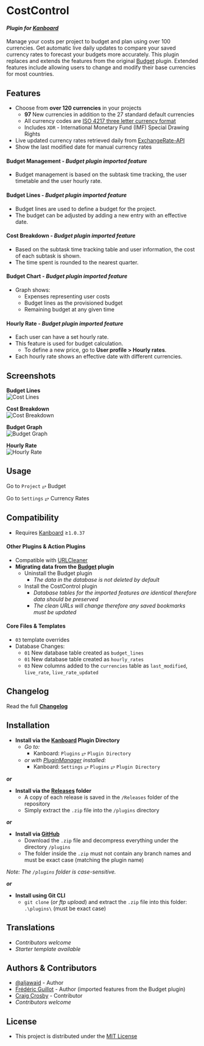 # CostControl

#### _Plugin for [Kanboard](https://github.com/kanboard/kanboard "Kanboard - Kanban Project Management Software")_

Manage your costs per project to budget and plan using over 100 currencies. Get automatic live daily updates to compare your saved currency rates to forecast your budgets more accurately. This plugin replaces and extends the features from the original [Budget](https://github.com/kanboard/plugin-budget) plugin. Extended features include allowing users to change and modify their base currencies for most countries. 


Features
-------------

- Choose from **over 120 currencies** in your projects
  - **97** New currencies in addition to the 27 standard default currencies
  - All currency codes are [ISO 4217 three letter currency format](https://en.wikipedia.org/wiki/ISO_4217 "Learn more")
  - Includes `XDR` - International Monetary Fund (IMF) Special Drawing Rights
- Live updated currency rates retrieved daily from [ExchangeRate-API](https://www.exchangerate-api.com)
- Show the last modified date for manual currency rates

#### Budget Management - _Budget plugin imported feature_
- Budget management is based on the subtask time tracking, the user timetable and the user hourly rate.

#### Budget Lines - _Budget plugin imported feature_
- Budget lines are used to define a budget for the project.
- The budget can be adjusted by adding a new entry with an effective date.

#### Cost Breakdown - _Budget plugin imported feature_
- Based on the subtask time tracking table and user information, the cost of each subtask is shown.
- The time spent is rounded to the nearest quarter.

#### Budget Chart - _Budget plugin imported feature_
- Graph shows:
  - Expenses representing user costs
  - Budget lines as the provisioned budget
  - Remaining budget at any given time

#### Hourly Rate - _Budget plugin imported feature_
- Each user can have a set hourly rate.
- This feature is used for budget calculation.
  - To define a new price, go to **User profile > Hourly rates**.
- Each hourly rate shows an effective date with different currencies.


Screenshots
----------

**Budget Lines**  
![Cost Lines](https://cloud.githubusercontent.com/assets/323546/20451620/965a4a2e-adc9-11e6-9131-3088ce6d8d78.png "Budget plugin imported feature")

**Cost Breakdown**  
![Cost Breakdown](https://cloud.githubusercontent.com/assets/323546/20451619/9658c9ba-adc9-11e6-8dd9-97b7d01db7f2.png "Budget plugin imported feature")

**Budget Graph**  
![Budget Graph](https://cloud.githubusercontent.com/assets/323546/20451621/965c1110-adc9-11e6-925c-c37c5a738c26.png "Budget plugin imported feature")

**Hourly Rate**  
![Hourly Rate](https://cloud.githubusercontent.com/assets/323546/20451622/965da606-adc9-11e6-9537-cd987abac06d.png "Budget plugin imported feature")


Usage
-------------

Go to `Project` &#10562; Budget  

Go to `Settings` &#10562; Currency Rates


Compatibility
-------------

- Requires [Kanboard](https://github.com/kanboard/kanboard "Kanboard - Kanban Project Management Software") ≥`1.0.37`

#### Other Plugins & Action Plugins
- Compatible with [URLCleaner](https://github.com/aljawaid/URLCleaner)
- **Migrating data from the [Budget](https://github.com/kanboard/plugin-budget) plugin**
  - Uninstall the Budget plugin
    - _The data in the database is not deleted by default_
  - Install the CostControl plugin
    - _Database tables for the imported features are identical therefore data should be preserved_
    - _The clean URLs will change therefore any saved bookmarks must be updated_
#### Core Files & Templates
- `03` template overrides
- Database Changes:
  - `01` New database table created as `budget_lines`
  - `01` New database table created as `hourly_rates`
  - `03` New columns added to the `currencies` table as `last_modified`, `live_rate`, `live_rate_updated`


Changelog
---------

Read the full [**Changelog**](../master/changelog.md "See changes")
 

Installation
------------

- **Install via the [Kanboard](https://github.com/kanboard/kanboard "Kanboard - Kanban Project Management Software") Plugin Directory**
  - _Go to:_
    - Kanboard: `Plugins` &#10562; `Plugin Directory`
  - _or with [PluginManager](https://github.com/aljawaid/PluginManager) installed:_
    - Kanboard: `Settings` &#10562; `Plugins` &#10562; `Plugin Directory`

**_or_**

- **Install via the [Releases](../master/Releases/ "A copy of each release is saved in the folder") folder**
  - A copy of each release is saved in the `/Releases` folder of the repository
  - Simply extract the `.zip` file into the `/plugins` directory

**_or_**

- **Install via [GitHub](https://github.com/ "Find the correct plugin from the list of repositories")**
  - Download the `.zip` file and decompress everything under the directory `/plugins`
  - The folder inside the `.zip` must not contain any branch names and must be exact case (matching the plugin name)

_Note: The `/plugins` folder is case-sensitive._

**_or_**

- **Install using Git CLI**
  - `git clone` (_or ftp upload_) and extract the `.zip` file into this folder: `.\plugins\` (must be exact case)


Translations
------------

- _Contributors welcome_
- _Starter template available_

Authors & Contributors
----------------------

- [@aljawaid](https://github.com/aljawaid) - Author
- [Frédéric Guillot](https://github.com/kanboard/plugin-budget) - Author (imported features from the Budget plugin)
- [Craig Crosby](https://github.com/creecros) - Contributor
- _Contributors welcome_


License
-------
- This project is distributed under the [MIT License](../master/LICENSE "Read The MIT license")
